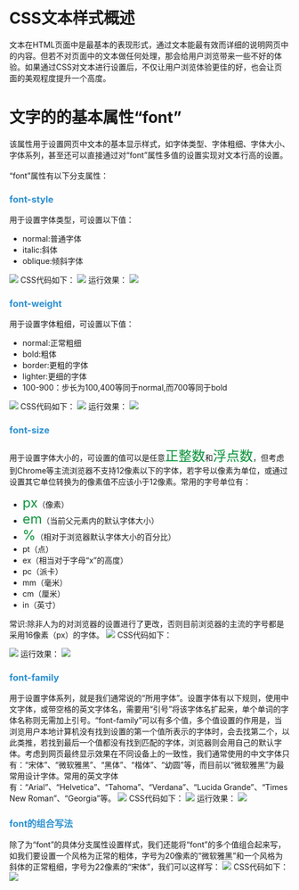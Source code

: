 <h1>CSS文本样式概述</h1>
文本在HTML页面中是最基本的表现形式，通过文本能最有效而详细的说明网页中的内容。但若不对页面中的文本做任何处理，那会给用户浏览带来一些不好的体验。如果通过CSS对文本进行设置后，不仅让用户浏览体验更佳的好，也会让页面的美观程度提升一个高度。
<h1>文字的的基本属性“font”</h1>
该属性用于设置网页中文本的基本显示样式，如字体类型、字体粗细、字体大小、字体系列，甚至还可以直接通过对“font”属性多值的设置实现对文本行高的设置。<br><br>
“font”属性有以下分支属性：
<h3 style="font-sze:16px;color:#2a90d1;">font-style</h3>
用于设置字体类型，可设置以下值：

- normal:普通字体
- italic:斜体
- oblique:倾斜字体
<img src="./images/code-css-022.jpg">
CSS代码如下：
<img src="./images/code-css-023.jpg">
运行效果：

<img src="./images/code-css-023(1).png">
<h3 style="font-sze:16px;color:#2a90d1;">font-weight</h3>
用于设置字体粗细，可设置以下值：

- normal:正常粗细
- bold:粗体
- border:更粗的字体
- lighter:更细的字体
- 100-900：步长为100,400等同于normal,而700等同于bold
<img src="./images/code-css-024.jpg">
CSS代码如下：
<img src="./images/code-css-025.jpg">
运行效果：

<img src="./images/code-css-025(1).png">
<h3 style="font-sze:16px;color:#2a90d1;">font-size</h3>
用于设置字体大小的，可设置的值可以是任意<span style="font-size: 24px;color: #0b933b;">正整数</span>和<span style="font-size: 24px;color: #0b933b;">浮点数</span>，但考虑到Chrome等主流浏览器不支持12像素以下的字体，若字号以像素为单位，或通过设置其它单位转换为的像素值不应该小于12像素。常用的字号单位有：

- <span style="font-size: 24px;color: #0b933b;">px</span>（像素）
- <span style="font-size: 24px;color: #0b933b;">em</span>（当前父元素内的默认字体大小）
- <span style="font-size: 24px;color: #0b933b;">%</span>（相对于浏览器默认字体大小的百分比）
- pt（点）
- ex（相当对于字母“x”的高度）
- pc（派卡）
- mm（毫米）
- cm（厘米）
- in（英寸）

常识:除非人为的对浏览器的设置进行了更改，否则目前浏览器的主流的字号都是采用16像素（px）的字体。
<img src="./images/code-css-026.jpg">
CSS代码如下：

<img src="./images/code-css-027.jpg">
运行效果：
<img src="./images/code-css-027(1).png">
<h3 style="font-sze:16px;color:#2a90d1;">font-family</h3>
用于设置字体系列，就是我们通常说的“所用字体”。设置字体有以下规则，使用中文字体，或带空格的英文字体名，需要用“引号”将该字体名扩起来，单个单词的字体名称则无需加上引号。“font-family”可以有多个值，多个值设置的作用是，当浏览用户本地计算机没有找到设置的第一个值所表示的字体时，会去找第二个，以此类推，若找到最后一个值都没有找到匹配的字体，浏览器则会用自己的默认字体。考虑到网页最终显示效果在不同设备上的一致性，我们通常使用的中文字体只有：“宋体”、“微软雅黑”、“黑体”、“楷体”、“幼圆”等，而目前以“微软雅黑”为最常用设计字体。常用的英文字体有：“Arial”、“Helvetica”、“Tahoma”、“Verdana”、“Lucida Grande”、“Times New Roman”、“Georgia”等。
<img src="./images/code-css-028.jpg">
CSS代码如下：
<img src="./images/code-css-029.jpg">
运行效果：
<img src="./images/code-css-029(1).png">
<h3 style="font-sze:16px;color:#2a90d1;">font的组合写法</h3>
除了为“font”的具体分支属性设置样式，我们还能将“font”的多个值组合起来写，如我们要设置一个风格为正常的粗体，字号为20像素的“微软雅黑”和一个风格为斜体的正常粗细，字号为22像素的“宋体”，我们可以这样写：
<img src="./images/code-css-030.jpg">
CSS代码如下：
<img src="./images/code-css-031.jpg">